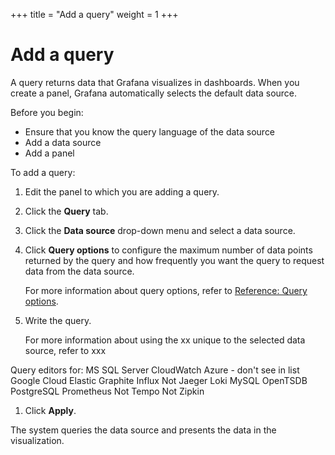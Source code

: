 +++
title = "Add a query"
weight = 1
+++

# Add a query

A query returns data that Grafana visualizes in dashboards. When you create a panel, Grafana automatically selects the default data source.

Before you begin:

- Ensure that you know the query language of the data source
- Add a data source
- Add a panel

To add a query:

1. Edit the panel to which you are adding a query.
1. Click the **Query** tab.
1. Click the **Data source** drop-down menu and select a data source.
1. Click **Query options** to configure the maximum number of data points returned by the query and how frequently you want the query to request data from the data source.

   For more information about query options, refer to [Reference: Query options](../reference-query-options/_index.md).

1. Write the query.

   For more information about using the xx unique to the selected data source, refer to xxx

Query editors for:
MS SQL Server
CloudWatch
Azure - don't see in list
Google Cloud
Elastic
Graphite
Influx
Not Jaeger
Loki
MySQL
OpenTSDB
PostgreSQL
Prometheus
Not Tempo
Not Zipkin

1. Click **Apply**.

The system queries the data source and presents the data in the visualization.
